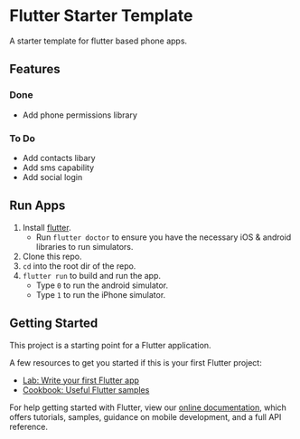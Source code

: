 # Flutter Starter Template

A starter template for flutter based phone apps.

## Features
### Done
- Add phone permissions library

### To Do
- Add contacts libary
- Add sms capability
- Add social login

## Run Apps
1. Install [flutter](https://flutter.dev/docs/get-started/install).
    - Run `flutter doctor` to ensure you have the necessary iOS & android libraries to run simulators.
2. Clone this repo.
3. `cd` into the root dir of the repo.
4. `flutter run` to build and run the app.
    - Type `0` to run the android simulator.
    - Type `1` to run the iPhone simulator.

## Getting Started

This project is a starting point for a Flutter application.

A few resources to get you started if this is your first Flutter project:

- [Lab: Write your first Flutter app](https://flutter.dev/docs/get-started/codelab)
- [Cookbook: Useful Flutter samples](https://flutter.dev/docs/cookbook)

For help getting started with Flutter, view our
[online documentation](https://flutter.dev/docs), which offers tutorials,
samples, guidance on mobile development, and a full API reference.
